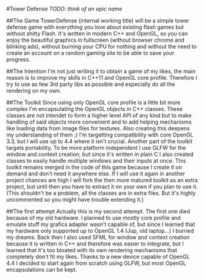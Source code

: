 #Tower Defense
*TODO: think of an epic name*

##The Game
TowerDefense (internal working title) will be a simple tower defense game with everything you love about existing flash games but without shitty Flash. It's written in modern C++ and OpenGL, so you can enjoy the beautiful graphics in fullscreen (without browser chrome and blinking ads), without burning your CPU for nothing and without the need to create an account on a random gaming site to be able to save your progress. 

##The Intention
I'm not just writing it to obtain a game of my likes, the main reason is to improve my skills in C++11 and OpenGL core profile. Therefore I try to use as few 3rd party libs as possible and especially do all the rendering on my own. 

##The Toolkit
Since using only OpenGL core profile is a little bit more complex I'm encapsulating the OpenGL objects in C++ classes. These classes are not intendet to form a higher level API of any kind but to make handling of said objects more convenient and to add helping mechanisms like loading data from image files for textures. Also creating this deepens my understanding of them ;)
I'm targetting compatibility with core OpenGL 3.3, but I will use up to 4.4 where it isn't crucial. 
Another part of the toolkit targets portability. To be more platform independent I use GLFW for the window and context creation, but since it's written in plain C I also created classes to easily handle multiple windows and their inputs at once. 
This toolkit remains merged in the code of this game because I create it on demand and don't need it anywhere else. If I will use it again in another project chances are high I will fork the then more matured toolkit as an extra project, but until then you have to extract it on your own if you plan to use it. (This shouldn't be a problem, all the classes are in extra files. But it's highly uncommented so you might have trouble extending it.)

##The first attempt
Actually this is my second attempt. The first one died because of my old hardware. I planned to use mostly core profile and emulate stuff my grafics adapter wasn't capable of, but since I learned that my hardware only supported up to OpenGL 1.4 (Jup, old laptop...) I burried my dreams. 
Back then I also used SFML for window and context creation because it is written in C++ and therefore was easier to integrate, but I learned that it's too bloated with its own rendering mechanisms that completely don't fit my likes. 
Thanks to a new device capable of OpenGL 4.4 I decided to start again from scratch using GLFW, but most OpenGL encapsulations can be kept. 
